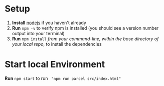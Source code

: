 # Setup

1. **Install** [nodejs](https://nodejs.org/en/) if you haven't already
1. **Run** `npm -v` to verify npm is installed (you should see a version number output into your terminal)
1. **Run** `npm install` _from your command-line, within the base directory of your local repo_, to install the dependencies

# Start local Environment
**Run** `npm start` to run ` "npm run parcel src/index.html"`